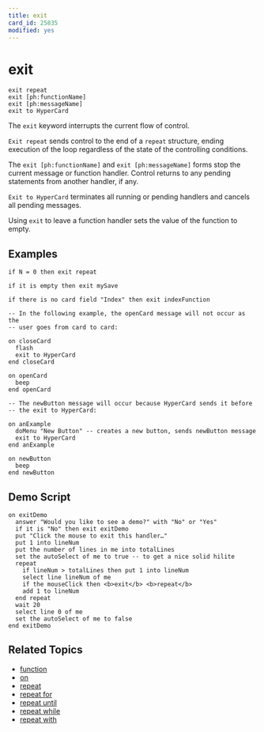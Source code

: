 ```yaml
---
title: exit
card_id: 25835
modified: yes
---
```


# exit

```
exit repeat
exit [ph:functionName]
exit [ph:messageName]
exit to HyperCard
```

The `exit` keyword interrupts the current flow of control.

`Exit repeat` sends control to the end of a `repeat` structure, ending execution of the loop regardless of the state of the controlling conditions.

The `exit [ph:functionName]` and `exit [ph:messageName]` forms stop the current message or function handler. Control returns to any pending statements from another handler, if any.

`Exit to HyperCard` terminates all running or pending handlers and cancels all pending messages.

Using `exit` to leave a function handler sets the value of the function to empty.

## Examples

```
if N = 0 then exit repeat

if it is empty then exit mySave

if there is no card field "Index" then exit indexFunction

-- In the following example, the openCard message will not occur as the
-- user goes from card to card:

on closeCard
  flash
  exit to HyperCard
end closeCard

on openCard
  beep
end openCard

-- The newButton message will occur because HyperCard sends it before
-- the exit to HyperCard:

on anExample
  doMenu "New Button" -- creates a new button, sends newButton message
  exit to HyperCard
end anExample

on newButton
  beep
end newButton
```

## Demo Script

```
on exitDemo
  answer "Would you like to see a demo?" with "No" or "Yes"
  if it is "No" then exit exitDemo
  put "Click the mouse to exit this handler…"
  put 1 into lineNum
  put the number of lines in me into totalLines
  set the autoSelect of me to true -- to get a nice solid hilite
  repeat
    if lineNum > totalLines then put 1 into lineNum
    select line lineNum of me
    if the mouseClick then <b>exit</b> <b>repeat</b>
    add 1 to lineNum
  end repeat
  wait 20
  select line 0 of me
  set the autoSelect of me to false
end exitDemo
```

## Related Topics

* [function](/HyperTalkReference/keywords/function)
* [on](/HyperTalkReference/keywords/on)
* [repeat](/HyperTalkReference/keywords/repeat)
* [repeat for](/HyperTalkReference/keywords/repeat-for)
* [repeat until](/HyperTalkReference/keywords/repeat-until)
* [repeat while](/HyperTalkReference/keywords/repeat-while)
* [repeat with](/HyperTalkReference/keywords/repeat-with)
